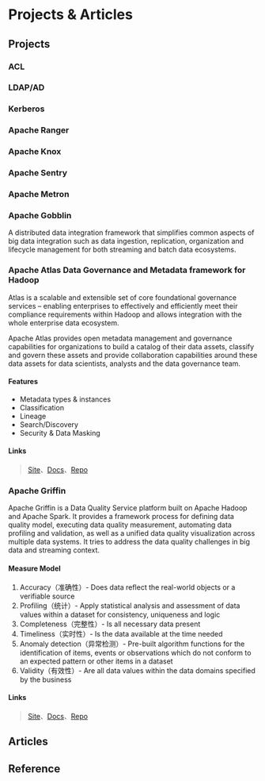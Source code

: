 # Projects & Articles

## Projects

### ACL

### LDAP/AD

### Kerberos

### Apache Ranger

### Apache Knox

### Apache Sentry

### Apache Metron

### **Apache Gobblin**

A distributed data integration framework that simplifies common aspects of big data integration such as data ingestion, replication, organization and lifecycle management for both streaming and batch data ecosystems.

### **Apache Atlas** Data Governance and Metadata framework for Hadoop

Atlas is a scalable and extensible set of core foundational governance services – enabling enterprises to effectively and efficiently meet their compliance requirements within Hadoop and allows integration with the whole enterprise data ecosystem.

Apache Atlas provides open metadata management and governance capabilities for organizations to build a catalog of their data assets, classify and govern these assets and provide collaboration capabilities around these data assets for data scientists, analysts and the data governance team.

#### Features

* Metadata types & instances
* Classification
* Lineage
* Search/Discovery
* Security & Data Masking

#### **Links**

> [Site](http://atlas.apache.org/)、[Docs](https://atlas.apache.org/index.html)、[Repo](https://github.com/apache/atlas)

### **Apache Griffin**

Apache Griffin is a Data Quality Service platform built on Apache Hadoop and Apache Spark. It provides a framework process for defining data quality model, executing data quality measurement, automating data profiling and validation, as well as a unified data quality visualization across multiple data systems. It tries to address the data quality challenges in big data and streaming context.

#### **Measure Model**

1. Accuracy（准确性）- Does data reflect the real-world objects or a verifiable source
2. Profiling（统计）- Apply statistical analysis and assessment of data values within a dataset for consistency, uniqueness and logic
3. Completeness（完整性）- Is all necessary data present
4. Timeliness（实时性）- Is the data available at the time needed
5. Anomaly detection（异常检测）- Pre-built algorithm functions for the identification of items, events or observations which do not conform to an expected pattern or other items in a dataset
6. Validity（有效性）- Are all data values within the data domains specified by the business

#### **Links**

> [Site](http://griffin.apache.org/)、[Docs](https://cwiki.apache.org/confluence/display/GRIFFIN/Apache+Griffin)、[Repo](https://github.com/apache/griffin)

## Articles

## Reference